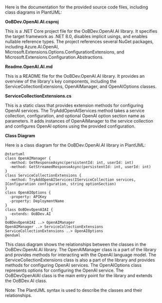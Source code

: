 Here is the documentation for the provided source code files, including class diagrams in PlantUML:

**OoBDev.OpenAI.AI.csproj**

This is a .NET Core project file for the OoBDev.OpenAI.AI library. It specifies the target framework as .NET 8.0, disables implicit usings, and enables nullable reference types. The project references several NuGet packages, including Azure.AI.OpenAI, Microsoft.Extensions.Options.ConfigurationExtensions, and Microsoft.Extensions.Configuration.Abstractions.

**Readme.OpenAI.AI.md**

This is a README file for the OoBDev.OpenAI.AI library. It provides an overview of the library's key components, including the ServiceCollectionExtensions, OpenAIManager, and OpenAIOptions classes.

**ServiceCollectionExtensions.cs**

This is a static class that provides extension methods for configuring OpenAI services. The TryAddOpenAIServices method takes a service collection, configuration, and optional OpenAI option section name as parameters. It adds instances of OpenAIManager to the service collection and configures OpenAI options using the provided configuration.

**Class Diagram**

Here is a class diagram for the OoBDev.OpenAI.AI library in PlantUML:
```
@startuml
class OpenAIManager {
  -method: GetResponseAsync(persistentId: int, userId: int)
  -method: GetStreamedResponseAsync(persistentId: int, userId: int)
}
class ServiceCollectionExtensions {
  -method: TryAddOpenAIServices(IServiceCollection services, IConfiguration configuration, string optionSection)
}
class OpenAIOptions {
  -property: APIKey
  -property: DeploymentName
}
class OoBDevOpenAIAI {
  -extends: OoBDev.AI
}
OoBDevOpenAIAI ..> OpenAIManager
OpenAIManager ..> ServiceCollectionExtensions
ServiceCollectionExtensions ..> OpenAIOptions
@enduml
```
This class diagram shows the relationships between the classes in the OoBDev.OpenAI.AI library. The OpenAIManager class is a part of the library and provides methods for interacting with the OpenAI language model. The ServiceCollectionExtensions class is also a part of the library and provides methods for configuring OpenAI services. The OpenAIOptions class represents options for configuring the OpenAI service. The OoBDevOpenAIAI class is the main entry point for the library and extends the OoBDev.AI class.

Note: The PlantUML syntax is used to describe the classes and their relationships.